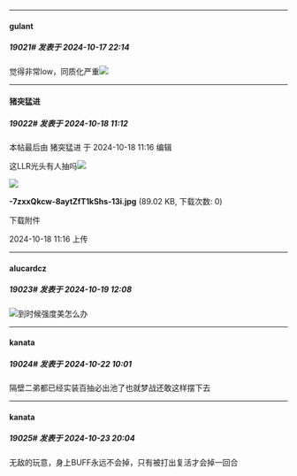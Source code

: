 ﻿
*****

####  gulant  
##### 19021#       发表于 2024-10-17 22:14

觉得非常low，同质化严重<img src="https://static.saraba1st.com/image/smiley/face2017/124.png" referrerpolicy="no-referrer">


*****

####  猪突猛进  
##### 19022#       发表于 2024-10-18 11:12

 本帖最后由 猪突猛进 于 2024-10-18 11:16 编辑 

这LLR光头有人抽吗<img src="https://static.saraba1st.com/image/smiley/face2017/067.png" referrerpolicy="no-referrer">

<img src="https://img.saraba1st.com/forum/202410/18/111602eee1r4errhwrr1ph.jpg" referrerpolicy="no-referrer">

<strong>-7zxxQkcw-8aytZfT1kShs-13i.jpg</strong> (89.02 KB, 下载次数: 0)

下载附件

2024-10-18 11:16 上传


*****

####  alucardcz  
##### 19023#       发表于 2024-10-19 12:08

<img src="https://static.saraba1st.com/image/smiley/face2017/264.png" referrerpolicy="no-referrer">到时候强度美怎么办


*****

####  kanata  
##### 19024#       发表于 2024-10-22 10:01

隔壁二弟都已经实装百抽必出池了也就梦战还敢这样摆下去


*****

####  kanata  
##### 19025#       发表于 2024-10-23 20:04

无敌的玩意，身上BUFF永远不会掉，只有被打出复活才会掉一回合

